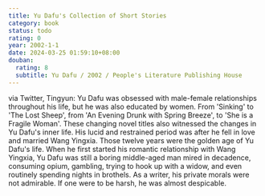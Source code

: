```yaml
---
title: Yu Dafu's Collection of Short Stories
category: book
status: todo
rating: 0
year: 2002-1-1
date: 2024-03-25 01:59:10+08:00
douban:
  rating: 8
  subtitle: Yu Dafu / 2002 / People's Literature Publishing House
---
```


via Twitter, Tingyun: Yu Dafu was obsessed with male-female relationships throughout his life, but he was also educated by women. From 'Sinking' to 'The Lost Sheep', from 'An Evening Drunk with Spring Breeze', to 'She is a Fragile Woman'. These changing novel titles also witnessed the changes in Yu Dafu's inner life. His lucid and restrained period was after he fell in love and married Wang Yingxia. Those twelve years were the golden age of Yu Dafu's life. When he first started his romantic relationship with Wang Yingxia, Yu Dafu was still a boring middle-aged man mired in decadence, consuming opium, gambling, trying to hook up with a widow, and even routinely spending nights in brothels. As a writer, his private morals were not admirable. If one were to be harsh, he was almost despicable.
